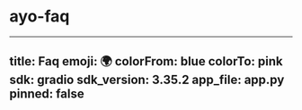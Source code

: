# ayo-faq

---
title: Faq
emoji: 🌍
colorFrom: blue
colorTo: pink
sdk: gradio
sdk_version: 3.35.2
app_file: app.py
pinned: false
---

